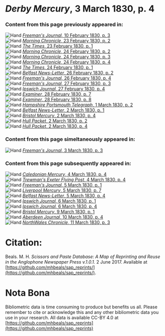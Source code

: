 # *Derby Mercury*, 3 March 1830, p. 4  
  
### Content from this page previously appeared in:  
![Hand](http://scissorsandpaste.net/wp-content/uploads/2017/06/smallhandpointer.png) [*Freeman's Journal*, 10 February 1830, p. 3](https://mhbeals.github.io/sap_html/Freeman's-Journal/Freeman's-Journal-10-February-1830-p-3)  
![Hand](http://scissorsandpaste.net/wp-content/uploads/2017/06/smallhandpointer.png) [*Morning Chronicle*, 23 February 1830, p. 2](https://mhbeals.github.io/sap_html/Morning-Chronicle/Morning-Chronicle-23-February-1830-p-2)  
![Hand](http://scissorsandpaste.net/wp-content/uploads/2017/06/smallhandpointer.png) [*The Times*, 23 February 1830, p. 1](https://mhbeals.github.io/sap_html/The-Times/The-Times-23-February-1830-p-1)  
![Hand](http://scissorsandpaste.net/wp-content/uploads/2017/06/smallhandpointer.png) [*Morning Chronicle*, 24 February 1830, p. 2](https://mhbeals.github.io/sap_html/Morning-Chronicle/Morning-Chronicle-24-February-1830-p-2)  
![Hand](http://scissorsandpaste.net/wp-content/uploads/2017/06/smallhandpointer.png) [*Morning Chronicle*, 24 February 1830, p. 3](https://mhbeals.github.io/sap_html/Morning-Chronicle/Morning-Chronicle-24-February-1830-p-3)  
![Hand](http://scissorsandpaste.net/wp-content/uploads/2017/06/smallhandpointer.png) [*Morning Chronicle*, 24 February 1830, p. 4](https://mhbeals.github.io/sap_html/Morning-Chronicle/Morning-Chronicle-24-February-1830-p-4)  
![Hand](http://scissorsandpaste.net/wp-content/uploads/2017/06/smallhandpointer.png) [*The Times*, 24 February 1830, p. 1](https://mhbeals.github.io/sap_html/The-Times/The-Times-24-February-1830-p-1)  
![Hand](http://scissorsandpaste.net/wp-content/uploads/2017/06/smallhandpointer.png) [*Belfast News-Letter*, 26 February 1830, p. 2](https://mhbeals.github.io/sap_html/Belfast-News-Letter/Belfast-News-Letter-26-February-1830-p-2)  
![Hand](http://scissorsandpaste.net/wp-content/uploads/2017/06/smallhandpointer.png) [*Freeman's Journal*, 26 February 1830, p. 4](https://mhbeals.github.io/sap_html/Freeman's-Journal/Freeman's-Journal-26-February-1830-p-4)  
![Hand](http://scissorsandpaste.net/wp-content/uploads/2017/06/smallhandpointer.png) [*Freeman's Journal*, 27 February 1830, p. 3](https://mhbeals.github.io/sap_html/Freeman's-Journal/Freeman's-Journal-27-February-1830-p-3)  
![Hand](http://scissorsandpaste.net/wp-content/uploads/2017/06/smallhandpointer.png) [*Ipswich Journal*, 27 February 1830, p. 4](https://mhbeals.github.io/sap_html/Ipswich-Journal/Ipswich-Journal-27-February-1830-p-4)  
![Hand](http://scissorsandpaste.net/wp-content/uploads/2017/06/smallhandpointer.png) [*Examiner*, 28 February 1830, p. 7](https://mhbeals.github.io/sap_html/Examiner/Examiner-28-February-1830-p-7)  
![Hand](http://scissorsandpaste.net/wp-content/uploads/2017/06/smallhandpointer.png) [*Examiner*, 28 February 1830, p. 8](https://mhbeals.github.io/sap_html/Examiner/Examiner-28-February-1830-p-8)  
![Hand](http://scissorsandpaste.net/wp-content/uploads/2017/06/smallhandpointer.png) [*Hampshire Portsmouth Telegraph*, 1 March 1830, p. 2](https://mhbeals.github.io/sap_html/Hampshire-Portsmouth-Telegraph/Hampshire-Portsmouth-Telegraph-1-March-1830-p-2)  
![Hand](http://scissorsandpaste.net/wp-content/uploads/2017/06/smallhandpointer.png) [*Belfast News-Letter*, 2 March 1830, p. 1](https://mhbeals.github.io/sap_html/Belfast-News-Letter/Belfast-News-Letter-2-March-1830-p-1)  
![Hand](http://scissorsandpaste.net/wp-content/uploads/2017/06/smallhandpointer.png) [*Bristol Mercury*, 2 March 1830, p. 4](https://mhbeals.github.io/sap_html/Bristol-Mercury/Bristol-Mercury-2-March-1830-p-4)  
![Hand](http://scissorsandpaste.net/wp-content/uploads/2017/06/smallhandpointer.png) [*Hull Packet*, 2 March 1830, p. 2](https://mhbeals.github.io/sap_html/Hull-Packet/Hull-Packet-2-March-1830-p-2)  
![Hand](http://scissorsandpaste.net/wp-content/uploads/2017/06/smallhandpointer.png) [*Hull Packet*, 2 March 1830, p. 4](https://mhbeals.github.io/sap_html/Hull-Packet/Hull-Packet-2-March-1830-p-4)  
  
### Content from this page simeltaneously appeared in:  
![Hand](http://scissorsandpaste.net/wp-content/uploads/2017/06/smallhandpointer.png) [*Freeman's Journal*, 3 March 1830, p. 3](https://mhbeals.github.io/sap_html/Freeman's-Journal/Freeman's-Journal-3-March-1830-p-3)  
  
### Content from this page subsequently appeared in:  
![Hand](http://scissorsandpaste.net/wp-content/uploads/2017/06/smallhandpointer.png) [*Caledonian Mercury*, 4 March 1830, p. 4](https://mhbeals.github.io/sap_html/Caledonian-Mercury/Caledonian-Mercury-4-March-1830-p-4)  
![Hand](http://scissorsandpaste.net/wp-content/uploads/2017/06/smallhandpointer.png) [*Trewman's Exeter Flying Post*, 4 March 1830, p. 4](https://mhbeals.github.io/sap_html/Trewman's-Exeter-Flying-Post/Trewman's-Exeter-Flying-Post-4-March-1830-p-4)  
![Hand](http://scissorsandpaste.net/wp-content/uploads/2017/06/smallhandpointer.png) [*Freeman's Journal*, 5 March 1830, p. 1](https://mhbeals.github.io/sap_html/Freeman's-Journal/Freeman's-Journal-5-March-1830-p-1)  
![Hand](http://scissorsandpaste.net/wp-content/uploads/2017/06/smallhandpointer.png) [*Liverpool Mercury*, 5 March 1830, p. 7](https://mhbeals.github.io/sap_html/Liverpool-Mercury/Liverpool-Mercury-5-March-1830-p-7)  
![Hand](http://scissorsandpaste.net/wp-content/uploads/2017/06/smallhandpointer.png) [*Belfast News-Letter*, 5 March 1830, p. 4](https://mhbeals.github.io/sap_html/Belfast-News-Letter/Belfast-News-Letter-5-March-1830-p-4)  
![Hand](http://scissorsandpaste.net/wp-content/uploads/2017/06/smallhandpointer.png) [*Ipswich Journal*, 6 March 1830, p. 1](https://mhbeals.github.io/sap_html/Ipswich-Journal/Ipswich-Journal-6-March-1830-p-1)  
![Hand](http://scissorsandpaste.net/wp-content/uploads/2017/06/smallhandpointer.png) [*Ipswich Journal*, 6 March 1830, p. 4](https://mhbeals.github.io/sap_html/Ipswich-Journal/Ipswich-Journal-6-March-1830-p-4)  
![Hand](http://scissorsandpaste.net/wp-content/uploads/2017/06/smallhandpointer.png) [*Bristol Mercury*, 9 March 1830, p. 1](https://mhbeals.github.io/sap_html/Bristol-Mercury/Bristol-Mercury-9-March-1830-p-1)  
![Hand](http://scissorsandpaste.net/wp-content/uploads/2017/06/smallhandpointer.png) [*Aberdeen Journal*, 10 March 1830, p. 4](https://mhbeals.github.io/sap_html/Aberdeen-Journal/Aberdeen-Journal-10-March-1830-p-4)  
![Hand](http://scissorsandpaste.net/wp-content/uploads/2017/06/smallhandpointer.png) [*NorthWales Chronicle*, 11 March 1830, p. 3](https://mhbeals.github.io/sap_html/NorthWales-Chronicle/NorthWales-Chronicle-11-March-1830-p-3)  


# Citation: 

Beals. M. H. *Scissors and Paste Database: A Map of Reprinting and Reuse in the Anglophone Newspaper Press v.1.0.1.* 2 June 2017. Available at [https://github.com/mhbeals/sap_reprints/](https://github.com/mhbeals/sap_reprints/). 

# Nota Bona

Bibliometric data is time consuming to produce but benefits us all. Please remember to cite or acknowledge this and any other bibliometric data you use in your research. All data is available CC-BY 4.0 at [https://github.com/mhbeals/sap_reprints](https://github.com/mhbeals/sap_reprints)